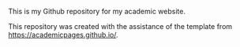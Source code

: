 This is my Github repository for my academic website.

This repository was created with the assistance of the template from https://academicpages.github.io/.
